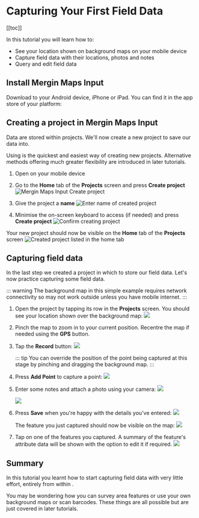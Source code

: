 # Capturing Your First Field Data

[[toc]]

In this tutorial you will learn how to:
* See your location shown on background maps on your mobile device
* Capture field data with their locations, photos and notes
* Query and edit field data

## Install Mergin Maps Input
Download <MobileAppName /> to your Android device, iPhone or iPad. You can find it in the app store of your platform:

<AppDownload></AppDownload>

## Creating a project in Mergin Maps Input
Data are stored within projects. We'll now create a new project to save our data into.

Using <MobileAppName /> is the quickest and easiest way of creating new projects. Alternative methods offering much greater flexibility are introduced in later tutorials.

1. Open <MobileAppName /> on your mobile device
2. Go to the **Home** tab of the **Projects** screen and press **Create project**
   ![Mergin Maps Input Create project](./merginmaps-mobile-home-tab-of-projects-screen.jpg "Mergin Maps Input Create project")

3. Give the project a **name**
   ![Enter name of created project](./merginmaps-mobile-naming-new-project.jpg "Enter name of created project")

4. Minimise the on-screen keyboard to access (if needed) and press **Create project**
   ![Confirm creating project](./merginmaps-mobile-create-new-project.jpg "Confirm creating project")
   
Your new project should now be visible on the **Home** tab of the **Projects** screen
![Created project listed in the home tab](./merginmaps-mobile-new-project-listed.jpg "Created project listed in the home tab")


## Capturing field data
In the last step we created a project in which to store our field data. Let's now practice capturing some field data.

::: warning
The background map in this simple example requires network connectivity so may not work outside unless you have mobile internet.
:::

1. Open the project by tapping its row in the **Projects** screen. You should see your location shown over the background map:
   ![](./merginmaps-mobile-location-shown-on-osm.jpg)

2. Pinch the map to zoom in to your current position. Recentre the map if needed using the **GPS** button.
   
3. Tap the **Record** button:
   ![](./merginmaps-mobile-record.jpg)
   
   ::: tip
   You can override the position of the point being captured at this stage by pinching and dragging the background map.
   :::

4. Press **Add Point** to capture a point:
   ![](./merginmaps-mobile-default-point-position.jpg)

5. Enter some notes and attach a photo using your camera:
   ![](./merginmaps-mobile-entering-attributes.jpg)
   
   ![](./merginmaps-mobile-photographing-ducks.jpg)

6. Press **Save** when you're happy with the details you've entered:
   ![](./merginmaps-mobile-save-feature.jpg)

   The feature you just captured should now be visible on the map:
   ![](./merginmaps-mobile-new-feature-on-map.jpg)
   
7. Tap on one of the features you captured. A summary of the feature's attribute data will be shown with the option to edit it if required.
   ![](./merginmaps-mobile-feature-summary-info.jpg)


## Summary
In this tutorial you learnt how to start capturing field data with very little effort, entirely from within <MobileAppName />. 

You may be wondering how you can survey area features or use your own background maps or scan barcodes. These things are all possible but are just covered in later tutorials.

